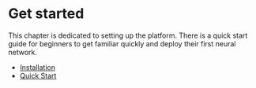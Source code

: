# Get started

This chapter is dedicated to setting up the platform. There is a quick start guide for beginners to get familiar quickly and deploy their first neural network.

* [Installation](installation.md)
* [Quick Start](quick\_start.md)
